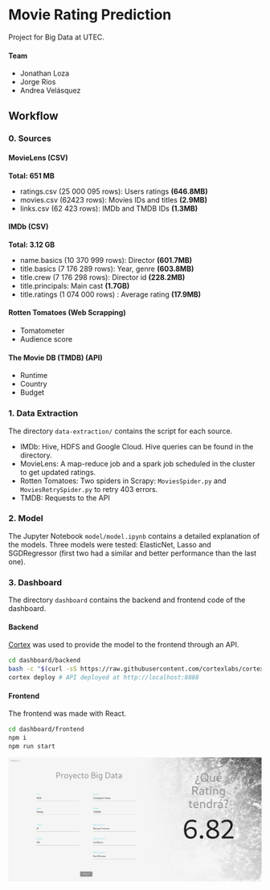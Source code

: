# Movie Rating Prediction

Project for Big Data at UTEC.

#### Team

* Jonathan Loza
* Jorge Rios
* Andrea Velásquez

## Workflow

### 0. Sources

#### MovieLens (CSV)

**Total: 651 MB**

* ratings.csv (25 000 095 rows): Users ratings **(646.8MB)**
* movies.csv (62423 rows): Movies IDs and titles **(2.9MB)**
* links.csv (62 423 rows): IMDb and TMDB IDs **(1.3MB)**

#### IMDb (CSV)

**Total: 3.12 GB**

* name.basics (10 370 999 rows): Director **(601.7MB)**
* title.basics (7 176 289 rows): Year, genre **(603.8MB)**
* title.crew (7 176 298 rows): Director id **(228.2MB)**
* title.principals: Main cast **(1.7GB)**
* title.ratings (1 074 000 rows) : Average rating **(17.9MB)**

#### Rotten Tomatoes (Web Scrapping)

* Tomatometer
* Audience score

#### The Movie DB (TMDB) (API)

* Runtime
* Country
* Budget

### 1. Data Extraction

The directory `data-extraction/` contains the script for each source.

* IMDb: Hive, HDFS and Google Cloud. Hive queries can be found in the directory.
* MovieLens: A map-reduce job and a spark job scheduled in the cluster to get updated ratings.
* Rotten Tomatoes: Two spiders in Scrapy: `MoviesSpider.py` and `MoviesRetrySpider.py` to retry 403 errors.
* TMDB: Requests to the API

### 2. Model

The Jupyter Notebook `model/model.ipynb` contains a detailed explanation of the models. Three models were tested: ElasticNet, Lasso and SGDRegressor (first two had a similar and better performance than the last one).

### 3. Dashboard

The directory `dashboard` contains the backend and frontend code of the dashboard.

#### Backend

 [Cortex](https://docs.cortex.dev/v/0.18/) was used to provide the model to the frontend through an API.

```bash
cd dashboard/backend
bash -c "$(curl -sS https://raw.githubusercontent.com/cortexlabs/cortex/0.18/get-cli.sh)"
cortex deploy # API deployed at http://localhost:8888
```

#### Frontend

The frontend was made with React.

```bash
cd dashboard/frontend
npm i
npm run start
```



![d](ss/dashboard.jpeg)